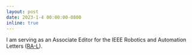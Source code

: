 ```yaml
---
layout: post
date: 2023-1-4 00:00:00-0800
inline: true
---
```


I am serving as an Associate Editor for the IEEE Robotics and Automation Letters ([RA-L](https://www.ieee-ras.org/publications/ra-l/ra-letters-editorial-board)).
